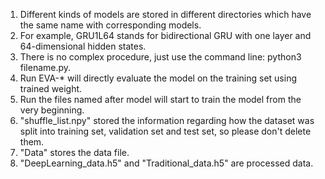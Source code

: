 1. Different kinds of models are stored in different directories which have the same name with corresponding models.
2. For example, GRU1L64 stands for bidirectional GRU with one layer and 64-dimensional hidden states.
3. There is no complex procedure, just use the command line: python3 filename.py.
4. Run EVA-* will directly evaluate the model on the training set using trained weight.
5. Run the files named after model will start to train the model from the very beginning.
6. "shuffle_list.npy" stored the information regarding how the dataset was split into training set, validation set and test set, so please don't delete them.
7. "Data" stores the data file.
8. "DeepLearning_data.h5" and "Traditional_data.h5" are processed data.
